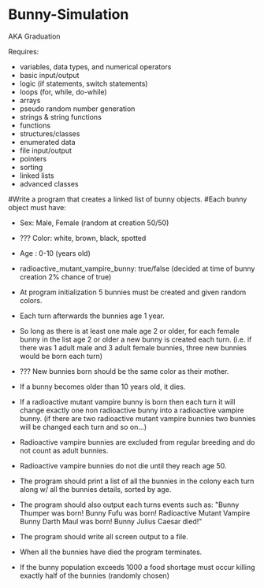 Bunny-Simulation
================

AKA Graduation


Requires:
- variables, data types, and numerical operators
- basic input/output
- logic (if statements, switch statements)
- loops (for, while, do-while)
- arrays
- pseudo random number generation
- strings & string functions
- functions
- structures/classes
- enumerated data
- file input/output
- pointers
- sorting
- linked lists
- advanced classes

#Write a program that creates a linked list of bunny objects.
#Each bunny object must have:
- Sex: Male, Female (random at creation 50/50)
- ??? Color: white, brown, black, spotted
- Age : 0-10 (years old)
- radioactive_mutant_vampire_bunny: true/false (decided at time of bunny creation 2% chance of true)

- At program initialization 5 bunnies must be created and given random colors.
- Each turn afterwards the bunnies age 1 year.
- So long as there is at least one male age 2 or older, for each female bunny in the list age 2 or older a new bunny is created each turn. (i.e. if there was 1 adult male and 3 adult female bunnies, three new bunnies would be born each turn)
- ??? New bunnies born should be the same color as their mother.
- If a bunny becomes older than 10 years old, it dies.
- If a radioactive mutant vampire bunny is born then each turn it will change exactly one non radioactive bunny into a radioactive vampire bunny. (if there are two radioactive mutant vampire bunnies two bunnies will be changed each turn and so on...)
- Radioactive vampire bunnies are excluded from regular breeding and do not count as adult bunnies.
- Radioactive vampire bunnies do not die until they reach age 50.

- The program should print a list of all the bunnies in the colony each turn along w/ all the bunnies details, sorted by age.
- The program should also output each turns events such as: "Bunny Thumper was born! Bunny Fufu was born! Radioactive Mutant Vampire Bunny Darth Maul was born! Bunny Julius Caesar died!"
- The program should write all screen output to a file.
- When all the bunnies have died the program terminates.
- If the bunny population exceeds 1000 a food shortage must occur killing exactly half of the bunnies (randomly chosen)

